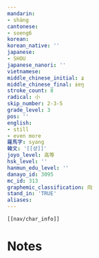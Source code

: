 ```yaml
---
mandarin:
- shàng
cantonese:
- soeng6
korean:
korean_native: ''
japanese:
- SHOU
japanese_nanori: ''
vietnamese:
middle_chinese_initial: ʑ
middle_chinese_final: ɨɐŋ
stroke_count: 8
radical: 小
skip_number: 2-3-5
grade_level: 3
pos: ''
english:
- still
- even more
羅馬字: syang
韓文: '[[샹]]'
joyo_level: 高等
hsk_level: ''
hanmun_edu_level: ''
danayo_id: 3095
mc_id: 313
graphemic_classification: 向
stand_in: 'TRUE'
aliases:
---
```

```meta-bind-embed
[[nav/char_info]]
```

# Notes
